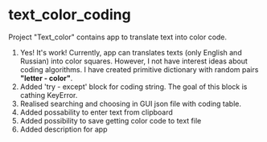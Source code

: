 # text_color_coding
 
Project "Text_color" contains app to translate text into color code. 
<ol>
    <li>Yes! It's work! Currently, app can translates texts (only English and Russian) into color squares. However, I not have interest ideas about coding algorithms. I have created primitive dictionary with random pairs <b>"letter - color"</b>.</li>
    <li>Added 'try - except' block for coding string. The goal of this block is cathing KeyError.</li>
    <li>Realised  searching and choosing in GUI json file with coding table.</li>
    <li>Added possability to enter text from clipboard</li>
    <li>Added possibility to save getting color code to text file</li>
    <li>Added description for app</li>
</ol>  


